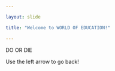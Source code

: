 ```yaml
---

layout: slide

title: "Welcome to WORLD OF EDUCATION!"

---
```


DO OR DIE

Use the left arrow to go back!
